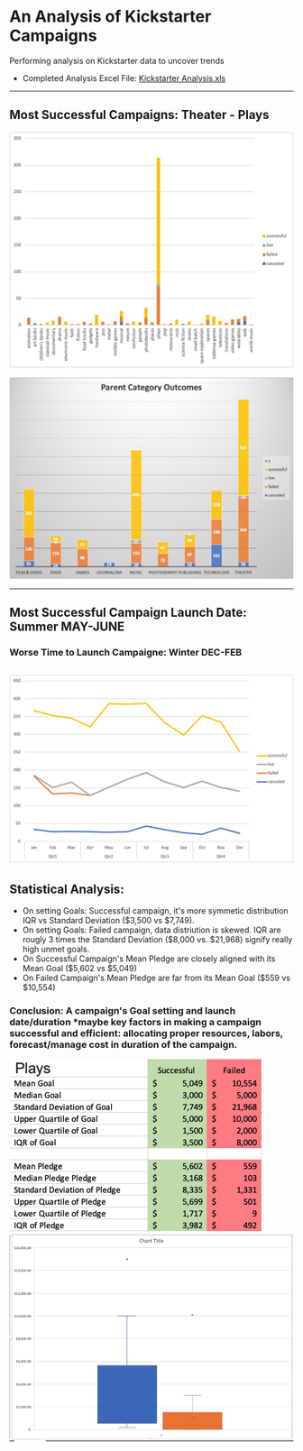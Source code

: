 # An Analysis of Kickstarter Campaigns
Performing analysis on Kickstarter data to uncover trends                      
 - Completed Analysis Excel File: [Kickstarter Analysis.xls](https://github.com/aimeeyen/kickstarter-analysis/blob/main/Kickstarter%20Analysis.xls)

----

## Most Successful Campaigns: **Theater - Plays**

![Subcategory Statistics](https://github.com/aimeeyen/kickstarter-analysis/blob/main/Subcategory%20Statistics.jpg)

![Parent Category Outcome](https://github.com/aimeeyen/kickstarter-analysis/blob/main/Parent%20Category%20Outcomes.jpg)

---

## Most Successful Campaign Launch Date: Summer **MAY-JUNE**

### Worse Time to Launch Campaigne: Winter **DEC-FEB**
![Outcome Based on Launch Date](https://github.com/aimeeyen/kickstarter-analysis/blob/main/Outcomes%20Based%20on%20Launch%20Date.jpg)
---

## Statistical Analysis: 
- On setting Goals: Successful campaign, it's more symmetic distribution IQR vs Standard Deviation ($3,500 vs $7,749).
- On setting Goals: Failed campaign, data distriution is skewed. IQR are rougly 3 times the Standard Deviation ($8,000 vs. $21,968) signify really high unmet goals.
- On Successful Campaign's Mean Pledge are closely aligned with its Mean Goal ($5,602 vs $5,049) 
- On Failed Campaign's Mean Pledge are far from its Mean Goal ($559 vs $10,554)

### **Conclusion:** A campaign's Goal setting and launch date/duration *maybe key factors in making a campaign successful and efficient: allocating proper resources, labors, forecast/manage cost in duration of the campaign. 

![Descriptive Statistics](https://github.com/aimeeyen/kickstarter-analysis/blob/main/Descriptive%20Statistics.png)
![Descriptive Statistics Chart](https://github.com/aimeeyen/kickstarter-analysis/blob/main/Descriptive%20Statistic%20Chart.png)
